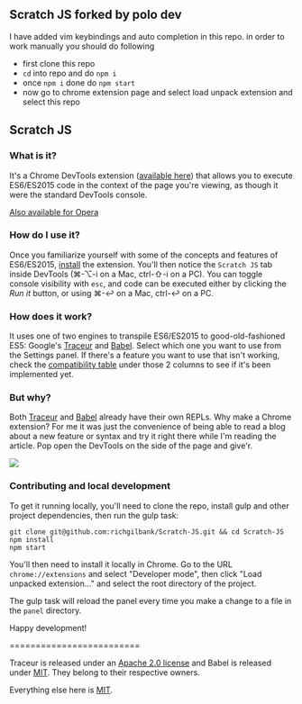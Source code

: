 ## Scratch JS forked by polo dev
I have added vim keybindings and auto completion in this repo.
in order to work manually you should do following 
* first clone this repo
* `cd` into repo and do `npm i`
* once `npm i` done do `npm start`
* now go to chrome extension page and select load unpack extension and select this repo
## Scratch JS

### What is it?
It's a Chrome DevTools extension ([available here](https://chrome.google.com/webstore/detail/scratch-js/alploljligeomonipppgaahpkenfnfkn)) that allows you to execute ES6/ES2015 code in the context of the page you're viewing, as though it were the standard DevTools console.

[Also available for Opera](https://addons.opera.com/en/extensions/details/es6-repl/?display=en)

### How do I use it?
Once you familiarize yourself with some of the concepts and features of ES6/ES2015, [install](https://chrome.google.com/webstore/detail/scratch-js/alploljligeomonipppgaahpkenfnfkn) the extension. You'll then notice the `Scratch JS` tab inside DevTools (⌘-⌥-i on a Mac, ctrl-⇧-i on a PC). You can toggle console visibility with `esc`, and code can be executed either by clicking the _Run it_ button, or using ⌘-↩ on a Mac, ctrl-↩ on a PC.

### How does it work?
It uses one of two engines to transpile ES6/ES2015 to good-old-fashioned ES5: Google's [Traceur](https://github.com/google/traceur-compiler) and [Babel](https://github.com/babel/babel/). Select which one you want to use from the Settings panel. If there's a feature you want to use that isn't working, check the [compatibility table](http://kangax.github.io/compat-table/es6/) under those 2 columns to see if it's been implemented yet. 

### But why?
Both [Traceur](https://google.github.io/traceur-compiler/demo/repl.html#) and [Babel](https://babeljs.io/) already have their own REPLs. Why make a Chrome extension? For me it was just the convenience of being able to read a blog about a new feature or syntax and try it right there while I'm reading the article. Pop open the DevTools on the side of the page and give'r.

![](https://s3.amazonaws.com/f.cl.ly/items/2b0E2v0L1z2z060j2l0m/scratch2.jpg)

### Contributing and local development
To get it running locally, you'll need to clone the repo, install gulp and other project dependencies, then run the gulp task:

```shell
git clone git@github.com:richgilbank/Scratch-JS.git && cd Scratch-JS
npm install
npm start
```

You'll then need to install it locally in Chrome. Go to the URL `chrome://extensions` and select "Developer mode", then click "Load unpacked extension..." and select the root directory of the project. 

The gulp task will reload the panel every time you make a change to a file in the `panel` directory.

Happy development!

=========================

Traceur is released under an [Apache 2.0 license](https://github.com/google/traceur-compiler/blob/master/LICENSE) and Babel is released under [MIT](https://github.com/babel/babel/blob/master/LICENSE). They belong to their respective owners. 

Everything else here is [MIT](https://github.com/richgilbank/ES6-Repl-Chrome-Extension/blob/master/LICENSE.md).
